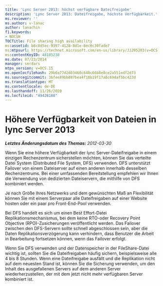 ```yaml
---
title: 'Lync Server 2013: höchst verfügbare Dateifreigabe'
description: 'Lync Server 2013: Dateifreigabe, höchste Verfügbarkeit.'
ms.reviewer: ''
ms.author: v-lanac
author: lanachin
f1.keywords:
- NOCSH
TOCTitle: File sharing high availability
ms:assetid: b8c8d5ec-9397-4128-8d1e-8ec6c30fade7
ms:mtpsurl: https://technet.microsoft.com/en-us/library/JJ205203(v=OCS.15)
ms:contentKeyID: 48185238
ms.date: 07/23/2014
manager: serdars
mtps_version: v=OCS.15
ms.openlocfilehash: 29b0a77d2d03460c640c66b8e8ce2a551edf2d73
ms.sourcegitcommit: 36fee89bb887bea4f18b19f17a8c69daf5bc423d
ms.translationtype: MT
ms.contentlocale: de-DE
ms.lasthandoff: 11/26/2020
ms.locfileid: "49428188"
---
```

# <a name="file-sharing-high-availability-in-lync-server-2013"></a>Höhere Verfügbarkeit von Dateien in lync Server 2013

<div data-xmlns="http://www.w3.org/1999/xhtml">

<div class="topic" data-xmlns="http://www.w3.org/1999/xhtml" data-msxsl="urn:schemas-microsoft-com:xslt" data-cs="https://msdn.microsoft.com/">

<div data-asp="https://msdn2.microsoft.com/asp">



</div>

<div id="mainSection">

<div id="mainBody">

<span> </span>

_**Letztes Änderungsdatum des Themas:** 2012-03-30_

Wenn Sie eine höhere Verfügbarkeit der lync Server-Dateifreigabe in einem einzigen Rechenzentrum sicherstellen möchten, können Sie das verteilte Datei System (Distributed File System, DFS) verwenden. DFS unterstützt Failover von einem Dateiserver auf einen anderen innerhalb desselben Rechenzentrums. Bei einer umfassenden Bereitstellung empfehlen wir Ihnen die Verwendung von dedizierten Dateiservern, die mithilfe von DFS kombiniert werden.

Je nach Größe Ihres Netzwerks und dem gewünschten Maß an Flexibilität können Sie mit einem Serverpaar alle Dateifreigaben auf einer Website hosten oder ein paar pro Front-End-Pool verwenden.

Bei DFS handelt es sich um einen Best Effort-Datei Replikationsmechanismus, bei dem keine RTO-oder Recovery Point Objective (RPO)-Zusicherungen veröffentlicht werden. Das Failover zwischen den DFS-Servern sollte schnell abgeschlossen sein, aber die Daten Replikationsverzögerung kann verhindern, dass Benutzer die Arbeit in Bearbeitung fortsetzen können, wenn das Failover erfolgt.

Wenn Sie DFS verwenden und der Datenspeicher in der FileShare-Datei wichtig ist, sollten Sie die Dateifreigaben häufig sichern, beispielsweise alle 4 bis 8 Stunden. Wenn eine Dateifreigabe ausfällt und die Replikation nicht auf dem neuesten Stand ist, können Sie die Sicherung verwenden, um den Inhalt des ausgefallenen Servers auf dem anderen Server wiederherzustellen, der mit dem jetzt nicht mehr verfügbaren Server kombiniert ist.

</div>

<span> </span>

</div>

</div>

</div>

